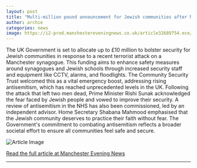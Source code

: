 ```yaml
---
layout: post
title: "Multi-million pound announcement for Jewish communities after Manchester synagogue terrorist attack"
author: archie
categories: news
image: https://i2-prod.manchestereveningnews.co.uk/article32689754.ece/ALTERNATES/s1200/0_131025suspiciouspackage12.jpg
---
```

The UK Government is set to allocate up to £10 million to bolster security for Jewish communities in response to a recent terrorist attack on a Manchester synagogue. This funding aims to enhance safety measures around synagogues and Jewish schools through increased security staff and equipment like CCTV, alarms, and floodlights. The Community Security Trust welcomed this as a vital emergency boost, addressing rising antisemitism, which has reached unprecedented levels in the UK. Following the attack that left two men dead, Prime Minister Rishi Sunak acknowledged the fear faced by Jewish people and vowed to improve their security. A review of antisemitism in the NHS has also been commissioned, led by an independent advisor. Home Secretary Shabana Mahmood emphasised that the Jewish community deserves to practice their faith without fear. The Government's commitment to combating antisemitism reflects a broader societal effort to ensure all communities feel safe and secure.

![Article Image](https://i2-prod.manchestereveningnews.co.uk/article32689754.ece/ALTERNATES/s1200/0_131025suspiciouspackage12.jpg)

[Read the full article at Manchester Evening News](https://www.manchestereveningnews.co.uk/news/greater-manchester-news/multi-million-pound-security-annoucement-32689493)

---
